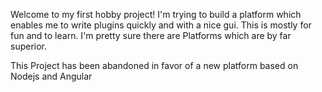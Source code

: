 Welcome to my first hobby project!
I'm trying to build a platform which enables me to write plugins quickly and with a nice gui.
This is mostly for fun and to learn.
I'm pretty sure there are Platforms which are by far superior.

This Project has been abandoned in favor of a new platform based on Nodejs and Angular
